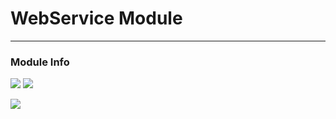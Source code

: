 # WebService Module
___
### Module Info
![](https://img.shields.io/badge/Java%20JDK-11-orange?style=for-the-badge)
![](https://img.shields.io/badge/Build%20&%20Deployment-Maven-purple?style=for-the-badge)

![](https://img.shields.io/badge/Package-org.acmseproject.WebService-green?style=for-the-badge)
